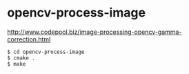 # opencv-process-image

http://www.codepool.biz/image-processing-opencv-gamma-correction.html

```
$ cd opencv-process-image
$ cmake .
$ make
```
